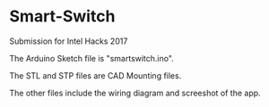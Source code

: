 # Smart-Switch
Submission for Intel Hacks 2017

The Arduino Sketch file is "smartswitch.ino". 

The STL and STP files are CAD Mounting files. 

The other files include the wiring diagram and screeshot of the app. 
